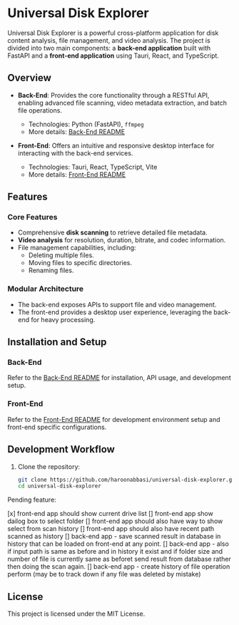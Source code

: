 # Universal Disk Explorer

Universal Disk Explorer is a powerful cross-platform application for disk content analysis, file management, and video analysis. The project is divided into two main components: a **back-end application** built with FastAPI and a **front-end application** using Tauri, React, and TypeScript.

## Overview

- **Back-End**: Provides the core functionality through a RESTful API, enabling advanced file scanning, video metadata extraction, and batch file operations.  
  - Technologies: Python (FastAPI), `ffmpeg`
  - More details: [Back-End README](./back-end/README.md)

- **Front-End**: Offers an intuitive and responsive desktop interface for interacting with the back-end services.
  - Technologies: Tauri, React, TypeScript, Vite
  - More details: [Front-End README](./front-end/README.md)

## Features

### Core Features
- Comprehensive **disk scanning** to retrieve detailed file metadata.
- **Video analysis** for resolution, duration, bitrate, and codec information.
- File management capabilities, including:
  - Deleting multiple files.
  - Moving files to specific directories.
  - Renaming files.
  
### Modular Architecture
- The back-end exposes APIs to support file and video management.
- The front-end provides a desktop user experience, leveraging the back-end for heavy processing.

## Installation and Setup

### Back-End
Refer to the [Back-End README](./back-end/README.md) for installation, API usage, and development setup.

### Front-End
Refer to the [Front-End README](./front-end/README.md) for development environment setup and front-end specific configurations.

## Development Workflow

1. Clone the repository:
   ```bash
   git clone https://github.com/haroonabbasi/universal-disk-explorer.git
   cd universal-disk-explorer


Pending feature:

[x] front-end app should show current drive list
[] front-end app show dailog box to select folder
[] front-end app should also have way to show select from scan history
[] front-end app should also have recent path scanned as history
[] back-end app - save scanned result in database in history that can be loaded on front-end at any point.
[] back-end app - also if input path is same as before and in history it exist and if folder size and number of file is currently same as beforet send result from database rather then doing the scan again.
[] back-end app - create history of file operation perform (may be to track down if any file was deleted by mistake)


##  License
This project is licensed under the MIT License. 